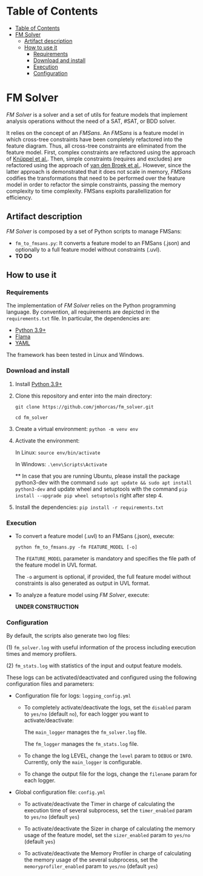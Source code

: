# Table of Contents
- [Table of Contents](#table-of-contents)
- [FM Solver](#fm-solver)
  - [Artifact description](#artifact-description)
  - [How to use it](#how-to-use-it)
    - [Requirements](#requirements)
    - [Download and install](#download-and-install)
    - [Execution](#execution)
    - [Configuration](#configuration)
  
# FM Solver
*FM Solver* is a solver and a set of utils for feature models that implement analysis operations without the need of a SAT, #SAT, or BDD solver.

It relies on the concept of an *FMSans*. An *FMSans* is a feature model in which cross-tree constraints have been completely refactored into the feature diagram. Thus, all cross-tree constraints are eliminated from the feature model.
First, complex constraints are refactored using the approach of [Knüppel et al.](https://doi.org/10.1145/3106237.3106252).
Then, simple constraints (requires and excludes) are refactored using the approach of [van den Broek et al.](https://citeseerx.ist.psu.edu/document?repid=rep1&type=pdf&doi=97c0f26a89db833e41113421c8c1e4633370cb82). 
However, since the latter approach is demonstrated that it does not scale in memory, *FMSans* codifies the transformations that need to be performed over the feature model in order to refactor the simple constraints, passing the memory complexity to time complexity.
FMSans exploits parallellization for efficiency.

## Artifact description
*FM Solver* is composed by a set of Python scripts to manage FMSans:
- `fm_to_fmsans.py`: It converts a feature model to an FMSans (.json) and optionally to a full feature model without constraints (.uvl).
- **TO DO**

## How to use it

### Requirements
The implementation of *FM Solver* relies on the Python programming language. 
By convention, all requirements are depicted in the `requirements.txt` file. 
In particular, the dependencies are:

- [Python 3.9+](https://www.python.org/)
- [Flama](https://flamapy.github.io/)
- [YAML](https://pyyaml.org/)

The framework has been tested in Linux and Windows.

### Download and install
1. Install [Python 3.9+](https://www.python.org/)
2. Clone this repository and enter into the main directory:

    `git clone https://github.com/jmhorcas/fm_solver.git`

    `cd fm_solver`

3. Create a virtual environment: `python -m venv env`

4. Activate the environment: 
   
   In Linux: `source env/bin/activate`

   In Windows: `.\env\Scripts\Activate`

   ** In case that you are running Ubuntu, please install the package python3-dev with the command `sudo apt update && sudo apt install python3-dev` and update wheel and setuptools with the command `pip  install --upgrade pip wheel setuptools` right after step 4.
   
5. Install the dependencies: `pip install -r requirements.txt`


### Execution
- To convert a feature model (.uvl) to an FMSans (.json), execute: 
    
    `python fm_to_fmsans.py -fm FEATURE_MODEL [-o]`

    The `FEATURE_MODEL` parameter is mandatory and specifies the file path of the feature model in UVL format.
    
    The `-o` argument is optional, if provided, the full feature model without constraints is also generated as output in UVL format.

- To analyze a feature model using *FM Solver*, execute:
    
    **UNDER CONSTRUCTION**

### Configuration
By default, the scripts also generate two log files: 

(1) `fm_solver.log` with useful information of the process including execution times and memory profilers.

(2) `fm_stats.log` with statistics of the input and output feature models.

These logs can be activated/deactivated and configured using the following configuration files and parameters:

- Configuration file for logs: `logging_config.yml`

  - To completely activate/deactivate the logs, set the `disabled` param to `yes/no` (default `no`), for each logger you want to activate/deactivate:

    The `main_logger` manages the `fm_solver.log` file.

    The `fm_logger` manages the `fm_stats.log` file.

  - To change the log LEVEL, change the `level` param to `DEBUG` or `INFO`. Currently, only the `main_logger` is configurable.

  - To change the output file for the logs, change the `filename` param for each logger.

- Global configuration file: `config.yml`

  - To activate/deactivate the Timer in charge of calculating the execution time of several subprocess, set the `timer_enabled` param to `yes/no` (default `yes`)

  - To activate/deactivate the Sizer in charge of calculating the memory usage of the feature model, set the `sizer_enabled` param to `yes/no` (default `yes`)

  - To activate/deactivate the Memory Profiler in charge of calculating the memory usage of the several subprocess, set the `memoryprofiler_enabled` param to `yes/no` (default `yes`)

